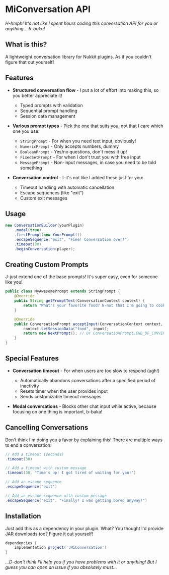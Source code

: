 # MiConversation API

*H-hmph! It's not like I spent hours coding this conversation API for you or anything... b-baka!*

## What is this?

A lightweight conversation library for Nukkit plugins. As if you couldn't figure that out yourself!

## Features

- **Structured conversation flow** - I put a lot of effort into making this, so you better appreciate it!
    - Typed prompts with validation
    - Sequential prompt handling
    - Session data management

- **Various prompt types** - Pick the one that suits you, not that I care which one you use:
    - `StringPrompt` - For when you need text input, obviously!
    - `NumericPrompt` - Only accepts numbers, dummy
    - `BooleanPrompt` - Yes/no questions, don't mess it up!
    - `FixedSetPrompt` - For when I don't trust you with free input
    - `MessagePrompt` - Non-input messages, in case you need to be told something

- **Conversation control** - I-it's not like I added these just for you:
    - Timeout handling with automatic cancellation
    - Escape sequences (like "exit")
    - Custom exit messages

## Usage

```java
new ConversationBuilder(yourPlugin)
    .modal(true)
    .firstPrompt(new YourPrompt())
    .escapeSequence("exit", "Fine! Conversation over!")
    .timeout(30)
    .beginConversation(player);
```

## Creating Custom Prompts

J-just extend one of the base prompts! It's super easy, even for someone like you!

```java
public class MyAwesomePrompt extends StringPrompt {
    @Override
    public String getPromptText(ConversationContext context) {
        return "What's your favorite food? N-not that I'm going to cook it for you!";
    }

    @Override
    public ConversationPrompt acceptInput(ConversationContext context, String input) {
        context.setSessionData("food", input);
        return new NextPrompt(); // Or ConversationPrompt.END_OF_CONVERSATION
    }
}
```

## Special Features

- **Conversation timeout** - For when users are too slow to respond (ugh!)
  - Automatically abandons conversations after a specified period of inactivity
  - Resets timer when the user provides input
  - Sends customizable timeout messages

- **Modal conversations** - Blocks other chat input while active, because focusing on one thing is important, b-baka!

## Cancelling Conversations

Don't think I'm doing you a favor by explaining this! There are multiple ways to end a conversation:

```java
// Add a timeout (seconds)
.timeout(30)

// Add a timeout with custom message
.timeout(30, "Time's up! I got tired of waiting for you!")

// Add an escape sequence
.escapeSequence("exit")

// Add an escape sequence with custom message
.escapeSequence("exit", "Finally! I was getting bored anyway!")
```

## Installation

Just add this as a dependency in your plugin. What? You thought I'd provide JAR downloads too? Figure it out yourself!

```gradle
dependencies {
    implementation project(':MiConversation')
}
```

*...D-don't think I'll help you if you have problems with it or anything! But I guess you can open an issue if you absolutely must...*